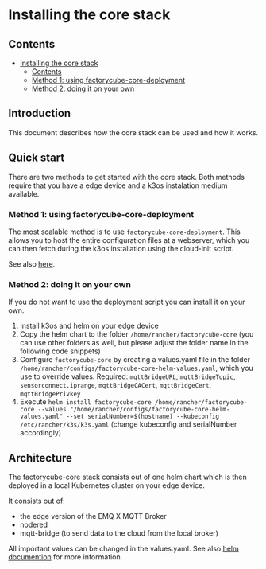 # Installing the core stack

## Contents

- [Installing the core stack](#installing-the-core-stack)
  - [Contents](#contents)
  - [Method 1: using factorycube-core-deployment](#method-1-using-factorycube-core-deployment)
  - [Method 2: doing it on your own](#method-2-doing-it-on-your-own)

## Introduction

This document describes how the core stack can be used and how it works.

## Quick start

There are two methods to get started with the core stack. Both methods require that you have a edge device and a k3os instalation medium available.

### Method 1: using factorycube-core-deployment

The most scalable method is to use `factorycube-core-deployment`. This allows you to host the entire configuration files at a webserver, which you can then fetch during the k3os installation using the cloud-init script. 

See also [here](factorycube-core-deployment.md).

### Method 2: doing it on your own

If you do not want to use the deployment script you can install it on your own.

1. Install k3os and helm on your edge device
2. Copy the helm chart to the folder `/home/rancher/factorycube-core` (you can use other folders as well, but please adjust the folder name in the following code snippets)
3. Configure `factorycube-core` by creating a values.yaml file in the folder `/home/rancher/configs/factorycube-core-helm-values.yaml`, which you use to override values. Required: `mqttBridgeURL`, `mqttBridgeTopic`, `sensorconnect.iprange`, `mqttBridgeCACert`, `mqttBridgeCert`, `mqttBridgePrivkey`
4. Execute `helm install factorycube-core /home/rancher/factorycube-core --values "/home/rancher/configs/factorycube-core-helm-values.yaml" --set serialNumber=$(hostname) --kubeconfig /etc/rancher/k3s/k3s.yaml` (change kubeconfig and serialNumber accordingly)


## Architecture

The factorycube-core stack consists out of one helm chart which is then deployed in a local Kubernetes cluster on your edge device.

It consists out of:

- the edge version of the EMQ X MQTT Broker
- nodered
- mqtt-bridge (to send data to the cloud from the local broker)

All important values can be changed in the values.yaml. See also [helm documention](https://helm.sh/docs/) for more information.
